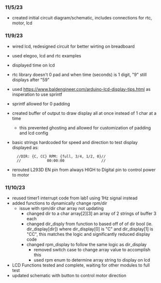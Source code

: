 ### 11/5/23
 - created initial circuit diagram/schematic, includes connections for rtc, motor, lcd
### 11/9/23
  - wired lcd, redesigned circuit for better wirting on breadboard
  - used elegoo, lcd and rtc examples
  - displayed time on lcd
  - rtc library doesn't 0 pad and when time (seconds) is 1 digit, "9" still displays after "59"
  - used https://www.baldengineer.com/arduino-lcd-display-tips.html as insperation to use sprintf
  - sprintf allowed for 0 padding
  - created buffer of output to draw display all at once instead of 1 char at a time
      - this prevented ghosting and allowed for customization of padding and lcd config
  - basic strings hardcoded for speed and direction to test display
  displayed as:
          
          //DIR: {C, CC} RPM: {full, 3/4, 1/2, 0}//
          //            00:00:00                 //            
       
  - rerouted L293D EN pin from always HIGH to Digital pin to control power to motor
### 11/10/23
- reused timer1 interrupt code from lab1 using 1Hz signal instead
- added functions to dynamically change rpm/dir
  - issue with rpm/dir char array not updating
    - changed dir to a char array[2][3] an array of 2 strings of buffer 3 each
    - changed dir_disply from function to based off of of dir bool (ie.  dir_display[dir]) where dir_display[0] is "C" and dir_display[1] is "CC", this matches the logic and significantly reduced display code
    - changed rpm_display to follow the same logic as dir_display
        - removed switch case to change array value to accomplish this
        - used rpm enum to determine array string to display on lcd
- LCD Functions tested and complete, waiting for other modules to full test
- updated schematic with button to control motor direction
